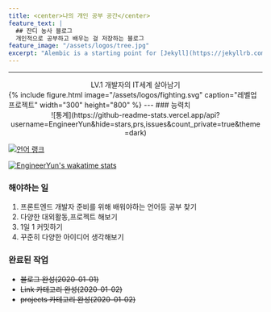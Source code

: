```yaml
---
title: <center>나의 개인 공부 공간</center>  
feature_text: |
  ## 잔디 농사 블로그
  개인적으로 공부하고 배우는 걸 저장하는 블로그
feature_image: "/assets/logos/tree.jpg"
excerpt: "Alembic is a starting point for [Jekyll](https://jekyllrb.com/) projects. Rather than starting from scratch, this boilerplate is designed to get the ball rolling immediately. Install it, configure it, tweak it, push it."
---
```

---
<center>LV.1 개발자의 IT세계 살아남기</center>  
{% include figure.html image="/assets/logos/fighting.svg" caption="레벨업 프로젝트"  width="300" height="800" %}
---  
### 능력치


<center>![통계](https://github-readme-stats.vercel.app/api?username=EngineerYun&hide=stars,prs,issues&count_private=true&theme=dark)</center>  

[![언어 랭크](https://github-readme-stats.vercel.app/api/top-langs/?username=EngineerYun&layout=compact&langs_count=10)](https://github.com/anuraghazra/github-readme-stats)  

[![EngineerYun's wakatime stats](https://github-readme-stats.vercel.app/api/wakatime?username=EngineerYun)](https://github.com/anuraghazra/github-readme-stats)

### 해야하는 일

1. 프론트엔드 개발자 준비를 위해 배워야하는 언어등 공부 찾기
2. 다양한 대외활동,프로젝트 해보기
3. 1일 1 커밋하기
4. 꾸준히 다양한 아이디어 생각해보기

### 완료된 작업
* ~~블로그 완성(2020-01-01)~~
* ~~Link 카테고리 완성(2020-01-02)~~
* ~~projects 카테고리 완성(2020-01-02)~~
